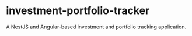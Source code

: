 # investment-portfolio-tracker
A NestJS and Angular-based investment and portfolio tracking application.
